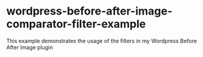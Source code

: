 wordpress-before-after-image-comparator-filter-example
======================================================

This example demonstrates the usage of the filters in my Wordpress Before After Image plugin
